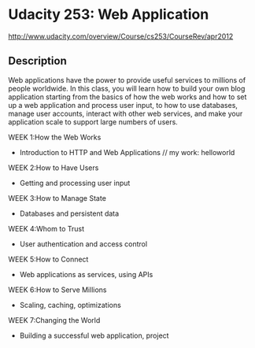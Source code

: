 Udacity 253: Web Application
========================================

http://www.udacity.com/overview/Course/cs253/CourseRev/apr2012

Description
-----------
Web applications have the power to provide useful services to millions of people worldwide. In this class, you will learn how to build your own blog application starting from the basics of how the web works and how to set up a web application and process user input, to how to use databases, manage user accounts, interact with other web services, and make your application scale to support large numbers of users.


WEEK 1:How the Web Works
 * Introduction to HTTP and Web Applications
// my work: helloworld

WEEK 2:How to Have Users
 * Getting and processing user input

WEEK 3:How to Manage State
 * Databases and persistent data

WEEK 4:Whom to Trust
 * User authentication and access control

WEEK 5:How to Connect
 * Web applications as services, using APIs

WEEK 6:How to Serve Millions
 * Scaling, caching, optimizations

WEEK 7:Changing the World
 * Building a successful web application, project
